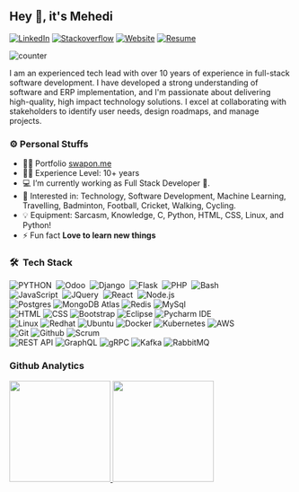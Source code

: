 ## Hey 🤝, it's Mehedi 
[![LinkedIn](https://img.shields.io/badge/-LinkedIn-0e76a8?style=for-the-badge&logo=Linkedin&logoColor=white)](https://www.linkedin.com/in/nopaws/)
[![Stackoverflow](https://img.shields.io/badge/-Stackoverflow-0e76a8?style=for-the-badge&logo=Stackoverflow&logoColor=white&color=ef8236)](https://stackoverflow.com/users/2176115/mehedi-hasan)
[![Website](https://img.shields.io/badge/-Website-23E4405F?style=for-the-badge&logo=Website&logoColor=white&color=orange)](https://www.swapon.blog) 
[![Resume](https://img.shields.io/badge/-Resume-23E4405F?style=for-the-badge&logo=Resume&logoColor=Red&color=green)](https://github.com/gitmehedi/gitmehedi.github.io/blob/master/MD_MEHEDI_HASAN.pdf) 

![counter](https://komarev.com/ghpvc/?username=gitmehedi&color=brightgreen&&label=PROFILE+VIEWS&style=for-the-badge)

I am an experienced tech lead with over 10 years of experience in full-stack software development. I have developed a strong understanding of software and ERP implementation, and I'm passionate about delivering high-quality, high impact technology solutions. I excel at collaborating with stakeholders to identify user needs, design roadmaps, and manage projects.

### ⚙️ Personal Stuffs

- 👨‍💻 Portfolio [swapon.me](https://swapon.me)
- 👨‍🎓 Experience Level: 10+ years
- 💻 I’m currently working as Full Stack Developer 🚀.
- 🧩 Interested in: Technology, Software Development, Machine Learning, Travelling, Badminton, Football, Cricket, Walking, Cycling.
- 💡 Equipment: Sarcasm, Knowledge, C, Python, HTML, CSS, Linux, and Python!
- ⚡ Fun fact **Love to learn new things**


### 🛠 &nbsp;Tech Stack

 ![PYTHON](https://img.shields.io/badge/-Python-05122A?style=for-the-badge&logo=python)&nbsp;
 ![Odoo](https://img.shields.io/badge/-Odoo-05122A?style=for-the-badge&logo=odoo&logoColor=092E20)&nbsp;
 ![Django](https://img.shields.io/badge/-Django-05122A?style=for-the-badge&logo=django)&nbsp;
 ![Flask](https://img.shields.io/badge/-Flask-05122A?style=for-the-badge&logo=flask)&nbsp;
 ![PHP](https://img.shields.io/badge/-Php-05122A?style=for-the-badge&logo=php)&nbsp;
 ![Bash](https://img.shields.io/badge/-bash-05122A?style=for-the-badge&logo=bash)&nbsp; \
 ![JavaScript](https://img.shields.io/badge/-JavaScript-05122A?style=for-the-badge&logo=javascript)&nbsp;
 ![JQuery](https://img.shields.io/badge/-JQuery-05122A?style=for-the-badge&logo=jquery)&nbsp;
 ![React](https://img.shields.io/badge/-React-05122A?style=for-the-badge&logo=react)&nbsp;
 ![Node.js](https://img.shields.io/badge/-Node.js-05122A?style=for-the-badge&logo=node.js)&nbsp; \
 ![Postgres](https://img.shields.io/badge/-Postgresql-333333?style=for-the-badge&logo=postgresql)
 ![MongoDB Atlas](https://img.shields.io/badge/-MongoDB%20Atlas-333333?style=for-the-badge&logo=mongodb)
 ![Redis](https://img.shields.io/badge/-MongoDB%20Atlas-333333?style=for-the-badge&logo=redis)
 ![MySql](https://img.shields.io/badge/-MySql-333333?style=for-the-badge&logo=mysql) \
 ![HTML](https://img.shields.io/badge/-HTML-333333?style=for-the-badge&logo=HTML5)
 ![CSS](https://img.shields.io/badge/-CSS-333333?style=for-the-badge&logo=CSS3&logoColor=1572B6)
 ![Bootstrap](https://img.shields.io/badge/-Bootstrap-05122A?style=for-the-badge&logo=bootstrap&logoColor=563D7C)
 ![Eclipse](https://img.shields.io/badge/-Eclipse-333333?style=for-the-badge&logo=eclipse)
 ![Pycharm IDE](https://img.shields.io/badge/-Pycharm%20IDE-333333?style=for-the-badge&logo=pycharm-idea&logoColor=f70486) \
 ![Linux](https://img.shields.io/badge/-Linux-333333?style=for-the-badge&logo=linux)
 ![Redhat](https://img.shields.io/badge/-Redhat-333333?style=for-the-badge&logo=redhat)
 ![Ubuntu](https://img.shields.io/badge/-Ubuntu-333333?style=for-the-badge&logo=ubuntu)
 ![Docker](https://img.shields.io/badge/-Docker-333333?style=for-the-badge&logo=docker)
 ![Kubernetes](https://img.shields.io/badge/-Kubernetes-333333?style=for-the-badge&logo=kubernetes)
 ![AWS](https://img.shields.io/badge/-AWS-333333?style=for-the-badge&logo=amazon) \
 ![Git](https://img.shields.io/badge/-Git-333333?style=for-the-badge&logo=git)
 ![Github](https://img.shields.io/badge/-Github-333333?style=for-the-badge&logo=github)
 ![Scrum](https://img.shields.io/badge/-Scrum-333333?style=for-the-badge&logo=scrum) \
 ![REST API](https://img.shields.io/badge/-RESTAPI-333333?style=for-the-badge&logo=rest_api)
 ![GraphQL](https://img.shields.io/badge/-GraphQL-333333?style=for-the-badge&logo=graphql)
 ![gRPC](https://img.shields.io/badge/-gRPC-333333?style=for-the-badge&logo=gRPC)
 ![Kafka](https://img.shields.io/badge/-Kafka-333333?style=for-the-badge&logo=fafka)
 ![RabbitMQ](https://img.shields.io/badge/-RabbitMQ-333333?style=for-the-badge&logo=rabbitmq)

### Github Analytics
<p align="left">
  <a href="https://github.com/gitmehedi">
    <img height="180em" src="https://github-readme-stats-eight-theta.vercel.app/api?username=gitmehedi&show_icons=true&theme=algolia&include_all_commits=true&count_private=true"/>
    <img height="180em" src="https://github-readme-stats-eight-theta.vercel.app/api/top-langs/?username=gitmehedi&layout=compact&langs_count=20&theme=algolia&include_all_commits=true&count_private=true"/>
  </a>
</p>

